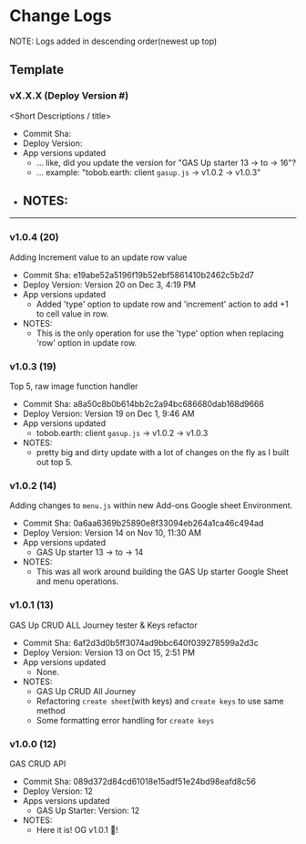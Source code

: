 # Change Logs
NOTE: Logs added in descending order(newest up top)

## Template
### vX.X.X (Deploy Version #)
<Short Descriptions / title>
- Commit Sha:
- Deploy Version:
- App versions updated
  - ... like, did you update the version for "GAS Up starter 13 -> to -> 16"?
  - ... example: "tobob.earth: client `gasup.js` -> v1.0.2 -> v1.0.3"
- NOTES:
  -

----
### v1.0.4 (20)
Adding Increment value to an update row value
- Commit Sha: e19abe52a5196f19b52ebf5861410b2462c5b2d7
- Deploy Version: Version 20 on Dec 3, 4:19 PM
- App versions updated
  - Added 'type' option to update row and 'increment' action to add +1 to cell value in row. 
- NOTES:
  - This is the only operation for use the 'type' option when replacing 'row' option in update row.


### v1.0.3 (19)
Top 5, raw image function handler
- Commit Sha: a8a50c8b0b614bb2c2a94bc686680dab168d9666
- Deploy Version: Version 19 on Dec 1, 9:46 AM
- App versions updated
  - tobob.earth: client `gasup.js` -> v1.0.2 -> v1.0.3
- NOTES:
  - pretty big and dirty update with a lot of changes on the fly as I built out top 5.


### v1.0.2 (14)
Adding changes to `menu.js` within new Add-ons Google sheet Environment.
- Commit Sha: 0a6aa6369b25890e8f33094eb264a1ca46c494ad
- Deploy Version: Version 14 on Nov 10, 11:30 AM
- App versions updated
  - GAS Up starter 13 -> to -> 14
- NOTES:
  - This was all work around building the GAS Up starter Google Sheet and menu operations.

### v1.0.1 (13)
GAS Up CRUD ALL Journey tester & Keys refactor
- Commit Sha: 6af2d3d0b5ff3074ad9bbc640f039278599a2d3c
- Deploy Version: Version 13 on Oct 15, 2:51 PM
- App versions updated
  - None.
- NOTES:
  - GAS Up CRUD All Journey
  - Refactoring `create sheet`(with keys) and `create keys` to use same method
  - Some formatting error handling for `create keys`

### v1.0.0 (12)
GAS CRUD API
- Commit Sha: 089d372d84cd61018e15adf51e24bd98eafd8c56
- Deploy Version: 12
- Apps versions updated
  - GAS Up Starter: Version: 12
- NOTES:
  - Here it is! OG v1.0.1 🍾!

